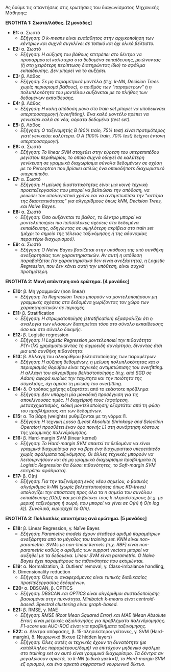 Ας δούμε τις απαντήσεις στις ερωτήσεις του διαγωνίσματος Μηχανικής Μάθησης:

**ΕΝΟΤΗΤΑ 1: Σωστό/λάθος. [2 μονάδες]**

*   **Ε1:** α. Σωστό
    *   *Εξήγηση: Ο k-means είναι ευαίσθητος στην αρχικοποίηση των κέντρων και συχνά συγκλίνει σε τοπικό και όχι ολικό βέλτιστο.*
*   **Ε2:** α. Σωστό
    *   *Εξήγηση: Η αύξηση του βάθους επιτρέπει στο δέντρο να προσαρμοστεί καλύτερα στα δεδομένα εκπαίδευσης, μειώνοντας (ή στη χειρότερη περίπτωση διατηρώντας ίδιο) το σφάλμα εκπαίδευσης. Δεν μπορεί να το αυξήσει.*
*   **Ε3:** β. Λάθος
    *   *Εξήγηση: Σε μη παραμετρικά μοντέλα (π.χ. k-NN, Decision Trees χωρίς περιορισμό βάθους), ο αριθμός των "παραμέτρων" ή η πολυπλοκότητα του μοντέλου αυξάνεται με το πλήθος των δεδομένων εκπαίδευσης.*
*   **Ε4:** β. Λάθος
    *   *Εξήγηση: Η καλή απόδοση μόνο στο train set μπορεί να υποδεικνύει υπερπροσαρμογή (overfitting). Ένα καλό μοντέλο πρέπει να γενικεύει καλά σε νέα, αόρατα δεδομένα (test set).*
*   **Ε5:** β. Λάθος
    *   *Εξήγηση: Ο ταξινομητής Β (80% train, 75% test) είναι προτιμότερος γιατί γενικεύει καλύτερα. Ο Α (100% train, 70% test) δείχνει έντονη υπερπροσαρμογή.*
*   **Ε6:** α. Σωστό
    *   *Εξήγηση: Το linear SVM στοχεύει στην εύρεση του υπερεπιπέδου μεγίστου περιθωρίου, το οποίο συχνά οδηγεί σε καλύτερη γενίκευση σε γραμμικά διαχωρίσιμα σύνολα δεδομένων σε σχέση με το Perceptron που βρίσκει απλώς ένα οποιοδήποτε διαχωριστικό υπερεπίπεδο.*
*   **Ε7:** α. Σωστό
    *   *Εξήγηση: Η μείωση διαστατικότητας είναι μια κοινή τεχνική προεπεξεργασίας που μπορεί να βελτιώσει την απόδοση, να μειώσει τον υπολογιστικό χρόνο και να αντιμετωπίσει την "κατάρα της διαστατικότητας" για αλγορίθμους όπως kNN, Decision Trees, και Naive Bayes.*
*   **Ε8:** α. Σωστό
    *   *Εξήγηση: Όσο αυξάνεται το βάθος, το δέντρο μπορεί να μοντελοποιήσει πιο πολύπλοκες σχέσεις στα δεδομένα εκπαίδευσης, οδηγώντας σε υψηλότερη ακρίβεια στο train set (μέχρι το σημείο της τέλειας ταξινόμησης ή της αδυναμίας περαιτέρω διαχωρισμού).*
*   **Ε9:** α. Σωστό
    *   *Εξήγηση: Ο Naïve Bayes βασίζεται στην υπόθεση της υπό συνθήκη ανεξαρτησίας των χαρακτηριστικών. Αν αυτή η υπόθεση παραβιάζεται (τα χαρακτηριστικά *δεν* είναι ανεξάρτητα), η Logistic Regression, που δεν κάνει αυτή την υπόθεση, είναι συχνά προτιμότερη.*

**ΕΝΟΤΗΤΑ 2: Μονή απάντηση ανά ερώτημα. [4 μονάδες]**

*   **Ε10:** β. Μη γραμμικών (non linear)
    *   *Εξήγηση: Τα Regression Trees μπορούν να μοντελοποιήσουν μη γραμμικές σχέσεις στα δεδομένα χωρίζοντας τον χώρο των χαρακτηριστικών σε περιοχές.*
*   **Ε11:** β. Stratification
    *   *Εξήγηση: Η στρωματοποίηση (stratification) εξασφαλίζει ότι η αναλογία των κλάσεων διατηρείται τόσο στο σύνολο εκπαίδευσης όσο και στο σύνολο δοκιμής.*
*   **Ε12:** β. Logistic regression
    *   *Εξήγηση: Η Logistic Regression μοντελοποιεί την πιθανότητα P(Y=1|X) χρησιμοποιώντας τη σιγμοειδή συνάρτηση, δίνοντας έτσι μια υπό συνθήκη πιθανότητα.*
*   **Ε13:** β. Αλλαγή του αλγορίθμου βελτιστοποίησης των παραμέτρων
    *   *Εξήγηση: Η αύξηση δεδομένων, η μείωση πολυπλοκότητας και ο περιορισμός θορύβου είναι τεχνικές αντιμετώπισης του overfitting. Η αλλαγή του αλγορίθμου βελτιστοποίησης (π.χ. από SGD σε Adam) αφορά κυρίως την ταχύτητα και την ποιότητα της σύγκλισης, όχι άμεσα τη μείωση του overfitting.*
*   **Ε14:** δ. Ο τρόπος χρήσης εξαρτάται από το εκάστοτε πρόβλημα
    *   *Εξήγηση: Δεν υπάρχει μία μοναδική προσέγγιση για τις αποκλίνουσες τιμές. Η διαχείρισή τους (αφαίρεση, μετασχηματισμός, ειδική μοντελοποίηση) εξαρτάται από τη φύση του προβλήματος και των δεδομένων.*
*   **Ε15:** α. Τα βάρη (weights) ρυθμίζονται με τη νόρμα l1.
    *   *Εξήγηση: Η τεχνική Lasso (Least Absolute Shrinkage and Selection Operator) προσθέτει έναν όρο ποινής L1 στη συνάρτηση κόστους της γραμμικής παλινδρόμησης.*
*   **Ε16:** β. Hard-margin SVM (linear kernel)
    *   *Εξήγηση: Το Hard-margin SVM απαιτεί τα δεδομένα να είναι γραμμικά διαχωρίσιμα για να βρει ένα διαχωριστικό υπερεπίπεδο χωρίς σφάλματα ταξινόμησης. Οι άλλες τεχνικές μπορούν να λειτουργήσουν και σε μη γραμμικά διαχωρίσιμα προβλήματα (η Logistic Regression θα δώσει πιθανότητες, το Soft-margin SVM επιτρέπει σφάλματα).*
*   **Ε17:** β. Ο(η)
    *   *Εξήγηση: Για την ταξινόμηση ενός νέου σημείου, ο βασικός αλγόριθμος k-NN (χωρίς βελτιστοποιήσεις όπως KD-trees) υπολογίζει την απόσταση προς όλα τα n σημεία του συνόλου εκπαίδευσης (O(n)) και μετά βρίσκει τους k πλησιέστερους (π.χ. με μερική ταξινόμηση ή σωρό, που μπορεί να γίνει σε O(n) ή O(n log k)). Συνολικά, κυριαρχεί το O(n).*

**ΕΝΟΤΗΤΑ 3: Πολλαπλές απαντήσεις ανά ερώτημα. [5 μονάδες]**

*   **Ε18:** β. Linear Regression, γ. Naïve Bayes
    *   *Εξήγηση: Parametric models έχουν σταθερό αριθμό παραμέτρων ανεξάρτητα από το μέγεθος του training set. KNN είναι non-parametric. SVMs με non-linear kernels (π.χ. RBF) είναι non-parametric καθώς ο αριθμός των support vectors μπορεί να αυξηθεί με τα δεδομένα. Linear SVM είναι parametric. Ο Naive Bayes έχει παραμέτρους τις πιθανότητες που εκτιμώνται.*
*   **Ε19:** α. Normalization, β. Outliers' removal, γ. Class-imbalance handling, δ. Dimensionality reduction
    *   *Εξήγηση: Όλες οι αναφερόμενες είναι τυπικές διαδικασίες προεπεξεργασίας δεδομένων.*
*   **Ε20:** α. DBSCAN, β. OPTICS
    *   *Εξήγηση: DBSCAN και OPTICS είναι αλγόριθμοι συσταδοποίησης βασισμένοι στην πυκνότητα. Minibatch k-means είναι centroid-based. Spectral clustering είναι graph-based.*
*   **Ε21:** β. RMSE, γ. ΜΑΕ
    *   *Εξήγηση: RMSE (Root Mean Squared Error) και MAE (Mean Absolute Error) είναι μετρικές αξιολόγησης για προβλήματα παλινδρόμησης. F1-score και AUC-ROC είναι για προβλήματα ταξινόμησης.*
*   **Ε22:** α. Δέντρα απόφασης, β. 15-πλησιέστεροι γείτονες, γ. SVM (Hard-margin), δ. Νευρωνικό δίκτυο (2 hidden layers)
    *   *Εξήγηση: Όλες αυτές οι τεχνικές έχουν τη δυνατότητα (με κατάλληλες παραμέτρους/δομή) να επιτύχουν μηδενικό σφάλμα στο training set αν αυτό είναι γραμμικά διαχωρίσιμο. Τα δέντρα αν μεγαλώσουν αρκετά, το k-NN (ειδικά για k=1), το Hard-margin SVM εξ ορισμού, και ένα αρκετά εκφραστικό νευρωνικό δίκτυο.*
